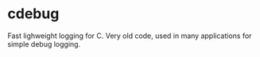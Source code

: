 # cdebug
Fast lighweight logging for C. Very old code, used in many applications for simple debug logging.
